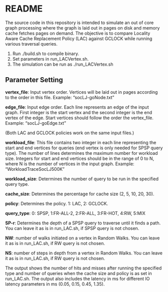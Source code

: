 # README
The source code in this repository is intended to simulate an out of core graph processing where the graph is laid out in pages on disk and memory cache fetches pages on demand. The objective is to compare Locality Aware Cache Replacement Policy (LAC) against GCLOCK while running various traversal queries.

1. Run ./build.sh to compile binary.
2. Set parameters in run_LACVertex.sh.
3. The simulation can be run as ./run_LACVertex.sh

## Parameter Setting

**vertex_file**: Input vertex order. Vertices will be laid out in pages according to the order in this file. Example: “socLJ-goNode.txt”

**edge_file**: Input edge order. Each line represents an edge of the input graph. First integer is the start vertex and the second integer is the end vertex of the edge. Start vertices should follow the order the vertex_file. Example: “socLJ-goEdge.txt”

(Both LAC and GCLOCK policies work on the same input files.)

**workload_file**: This file contains two integer in each line representing the start and end vertices for queries (end vertex is only needed for SPSP query type). The number of lines determines the maximum number for workload size. Integers for start and end vertices should be in the range of 0 to N, where N is the number of vertices in the input graph. Example: “WorkloadTraceSocLJ500K”

**workload_size**: Determines the number of query to be run in the specified query type.

**cache_size**: Determines the percentage for cache size (2, 5, 10, 20, 30).

**policy**: Determines the policy. 1: LAC, 2: GCLOCK.

**query_type**: 0: SPSP, 1:FR-ALL-2, 2:FR-ALL, 3:FR-HOT, 4:RW, 5:MIX

**SP-r**: Determines the depth of a SPSP query to traverse until it finds a path. You can leave it as is in run_LAC.sh, if SPSP query is not chosen.

**NW**: number of walks initiated on a vertex in Random Walks. You can leave it as is in run_LAC.sh, if RW query is not chosen.

**NS**: number of steps in depth from a vertex in Random Walks. You can leave it as is in run_LAC.sh, if RW query is not chosen.

The output shows the number of hits and misses after running the specified type and number of queries when the cache size and policy is as set in run_LAC.sh. The output also includes the latency in ms for different IO latency parameters in ms (0.05, 0.15, 0.45, 1.35).


